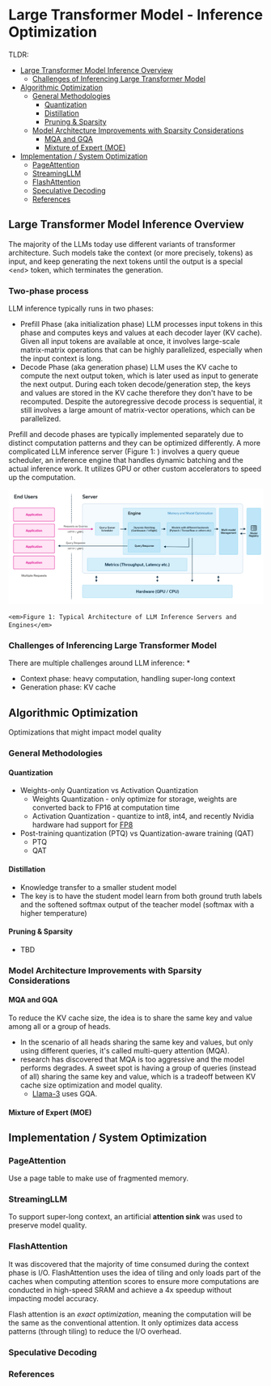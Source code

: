 # Large Transformer Model - Inference Optimization

TLDR:

<!-- TOC start (generated with https://github.com/derlin/bitdowntoc) -->

- [Large Transformer Model Inference Overview](#large-transformer-model-inference-overview)
  * [Challenges of Inferencing Large Transformer Model](#challenges-of-inferencing-large-transformer-model)
- [Algorithmic Optimization](#algorithmic-optimization)
  * [General Methodologies](#general-methodologies)
    + [Quantization](#quantization)
    + [Distillation](#distillation)
    + [Pruning & Sparsity](#pruning--sparsity)
  * [Model Architecture Improvements with Sparsity Considerations](#model-architecture-improvements-with-sparsity-considerations)
    + [MQA and GQA](#mqa-and-gqa)
    + [Mixture of Expert (MOE)](#mixture-of-expert-moe)
- [Implementation / System Optimization](#implementation--system-optimization)
  * [PageAttention](#pageattention)
  * [StreamingLLM](#streamingllm)
  * [FlashAttention](#flashattention)
  * [Speculative Decoding](#speculative-decoding)
  * [References](#references)

<!-- TOC end -->


## Large Transformer Model Inference Overview
The majority of the LLMs today use different variants of transformer architecture. Such models take the context (or more precisely, tokens) as input, and keep generating the next tokens until the output is a special <`end`> token, which terminates the generation. 

### Two-phase process
LLM inference typically runs in two phases:
* Prefill Phase (aka initialization phase)
LLM processes input tokens in this phase and computes keys and values at each decoder layer (KV cache). Given all input tokens are available at once, it involves large-scale matrix-matrix operations that can be highly parallelized, especially when the input context is long.
* Decode Phase (aka generation phase)
LLM uses the KV cache to compute the next output token, which is later used as input to generate the next output. During each token decode/generation step, the keys and values are stored in the KV cache therefore they don't have to be recomputed. Despite the autoregressive decode process is sequential, it still involves a large amount of matrix-vector operations, which can be parallelized. 

Prefill and decode phases are typically implemented separately due to distinct computation patterns and they can be optimized differently. A more complicated LLM inference server (Figure 1: ) involves a query queue scheduler, an inference engine that handles dynamic batching and the actual inference work. It utilizes GPU or other custom accelerators to speed up the computation.

<p align="center">
    <img src="images/llm_inference_server_arch.png" width="800" class="center">
 
    <em>Figure 1: Typical Architecture of LLM Inference Servers and Engines</em>
</p>
<!-- ![server_arch](images/llm_inference_server_arch.png) -->

### Challenges of Inferencing Large Transformer Model
There are multiple challenges around LLM inference:
* 

* Context phase: heavy computation, handling super-long context
* Generation phase: KV cache

## Algorithmic Optimization
Optimizations that might impact model quality

### General Methodologies

#### Quantization
* Weights-only Quantization vs Activation Quantization
  * Weights Quantization - only optimize for storage, weights are converted back to FP16 at computation time
  * Activation Quantization - quantize to int8, int4, and recently Nvidia hardware had support for [FP8](https://docs.nvidia.com/deeplearning/transformer-engine/user-guide/examples/fp8_primer.html)
* Post-training quantization (PTQ) vs Quantization-aware training (QAT)
  * PTQ
  * QAT

#### Distillation
* Knowledge transfer to a smaller student model
* The key is to have the student model learn from both ground truth labels and the softened softmax output of the teacher model (softmax with a higher temperature)

#### Pruning & Sparsity
* TBD

### Model Architecture Improvements with Sparsity Considerations

#### MQA and GQA
To reduce the KV cache size, the idea is to share the same key and value among all or a group of heads.
* In the scenario of all heads sharing the same key and values, but only using different queries, it's called multi-query attention (MQA).
* research has discovered that MQA is too aggressive and the model performs degrades. A sweet spot is having a group of queries (instead of all) sharing the same key and value, which is a tradeoff between KV cache size optimization and model quality.
  * [Llama-3](https://ai.meta.com/blog/meta-llama-3/) uses GQA.

#### Mixture of Expert (MOE)


## Implementation / System Optimization
### PageAttention
Use a page table to make use of fragmented memory.

### StreamingLLM
To support super-long context, an artificial **attention sink** was used to preserve model quality.

### FlashAttention
It was discovered that the majority of time consumed during the context phase is I/O. FlashAttention uses the idea of tiling and only loads part of the caches when computing attention scores to ensure more computations are conducted in high-speed SRAM and achieve a 4x speedup without impacting model accuracy.

Flash attention is an *exact optimization*, meaning the computation will be the same as the conventional attention. It only optimizes data access patterns (through tiling) to reduce the I/O overhead.

### Speculative Decoding


### References

